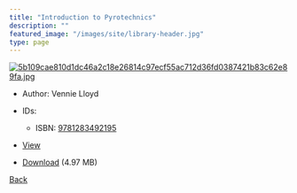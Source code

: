 ```yaml
---
title: "Introduction to Pyrotechnics"
description: ""
featured_image: "/images/site/library-header.jpg"
type: page
---
```


<a href="https://drive.google.com/uc?export=view&id=1Xn9HfsVn3lAH0l3VsMMVEQShkS-3bVW4" target="_blank">![5b109cae810d1dc46a2c18e26814c97ecf55ac712d36fd0387421b83c62e89fa.jpg](https://drive.google.com/uc?export=view&id=1i5f1eF1wtnpOQ5V4oYB7rKPaulZYh-il)</a>
* Author: Vennie Lloyd
* IDs:
  * ISBN: <a href="https://www.worldcat.org/isbn/9781283492195" target="_blank">9781283492195</a>
* <a href="https://drive.google.com/uc?export=view&id=1Xn9HfsVn3lAH0l3VsMMVEQShkS-3bVW4" target="_blank">View</a>

* [Download](https://drive.google.com/uc?export=download&id=1Xn9HfsVn3lAH0l3VsMMVEQShkS-3bVW4) (4.97 MB)

[Back](/library/)
